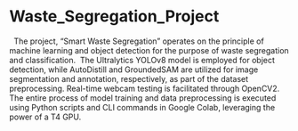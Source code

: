 # Waste_Segregation_Project
 
The project, “Smart Waste Segregation” operates on the principle of machine learning and object detection for the purpose of waste segregation and classification. 
The Ultralytics YOLOv8 model is employed for object detection, while AutoDistill and GroundedSAM are utilized for image segmentation and annotation, respectively, as part of the dataset preprocessing.
Real-time webcam testing is facilitated through OpenCV2. 
The entire process of model training and data preprocessing is executed using Python scripts and CLI commands in Google Colab, leveraging the power of a T4 GPU.
